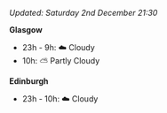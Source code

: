 *Updated: Saturday 2nd December 21:30*

**Glasgow**

* 23h - 9h: :cloud: Cloudy
* 10h: :partly_sunny: Partly Cloudy

**Edinburgh**

* 23h - 10h: :cloud: Cloudy
